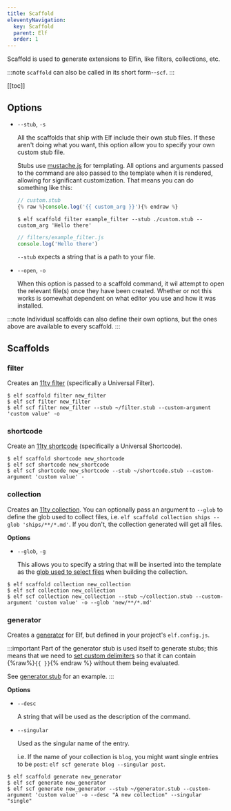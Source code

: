 ```yaml
---
title: Scaffold 
eleventyNavigation:
  key: Scaffold 
  parent: Elf 
  order: 1
---
```

Scaffold is used to generate extensions to Elfin, like filters, collections, etc.

:::note
`scaffold` can also be called in its short form--`scf`.
:::

[[toc]]

## Options

- `--stub`, `-s`

  All the scaffolds that ship with Elf include their own stub files. 
  If these aren't doing what you want, this option allow you to specify your own custom stub file.

  Stubs use [mustache.js](https://github.com/janl/mustache.js/) for templating. 
  All options and arguments passed to the command are also passed to the template when it is rendered, allowing for significant customization. 
  That means you can do something like this:

  ```js
  // custom.stub
  {% raw %}console.log('{{ custom_arg }}'){% endraw %}
  ```

  ```shell
  $ elf scaffold filter example_filter --stub ./custom.stub --custom_arg 'Hello there'
  ```

  ```js
  // filters/example_filter.js
  console.log('Hello there')
  ```
  `--stub` expects a string that is a path to your file.

- `--open`, `-o`

  When this option is passed to a scaffold command, it wil attempt to open the relevant file(s) once they have been created. 
  Whether or not this works is somewhat dependent on what editor you use and how it was installed.
  
:::note
Individual scaffolds can also define their own options, but the ones above are available to every scaffold.
:::
  
## Scaffolds

### filter

Creates an [11ty filter](https://www.11ty.dev/docs/filters/)
(specifically a Universal Filter).

```shell
$ elf scaffold filter new_filter
$ elf scf filter new_filter
$ elf scf filter new_filter --stub ~/filter.stub --custom-argument 'custom value' -o
```

### shortcode

Create an [11ty shortcode](https://www.11ty.dev/docs/shortcodes/)
(specifically a Universal Shortcode).

```shell
$ elf scaffold shortcode new_shortcode
$ elf scf shortcode new_shortcode
$ elf scf shortcode new_shortcode --stub ~/shortcode.stub --custom-argument 'custom value' -
```

### collection

Creates an [11ty collection](link:https://www.11ty.dev/docs/collections/).
You can optionally pass an argument to `--glob` to define the glob used to collect files, i.e. `elf scaffold collection ships --glob 'ships/**/*.md'`.
If you don't, the collection generated will get all files.

**Options**
- `--glob`, `-g`

  This allows you to specify a string that will be inserted into the template as the [glob used to select files](https://www.11ty.dev/docs/collections/#getfilteredbyglob(-glob-)) when building the collection.

```shell
$ elf scaffold collection new_collection
$ elf scf collection new_collection
$ elf scf collection new_collection --stub ~/collection.stub --custom-argument 'custom value' -o --glob 'new/**/*.md'
```

### generator

Creates a [generator](/docs/elf/generate/) for Elf, but defined in your project's `elf.config.js`.

:::important
Part of the generator stub is used itself to generate stubs;
this means that we need to [set custom delimiters](https://github.com/janl/mustache.js/#setting-in-templates) so that it can contain {%raw%}`{{ }}`{% endraw %} without them being evaluated.

See [generator.stub](https://github.com/11in/elf/blob/main/cmds/scaffold/stubs/generator.stub) for an example.
:::

**Options**
- `--desc`

  A string that will be used as the description of the command.

- `--singular`

  Used as the singular name of the entry.

  i.e. If the name of your collection is `blog`, you might want single entries to be `post`: `elf scf generate blog --singular post`.

```shell
$ elf scaffold generate new_generator
$ elf scf generate new_generator
$ elf scf generate new_generator --stub ~/generator.stub --custom-argument 'custom value' -o --desc "A new collection" --singular "single"
```
